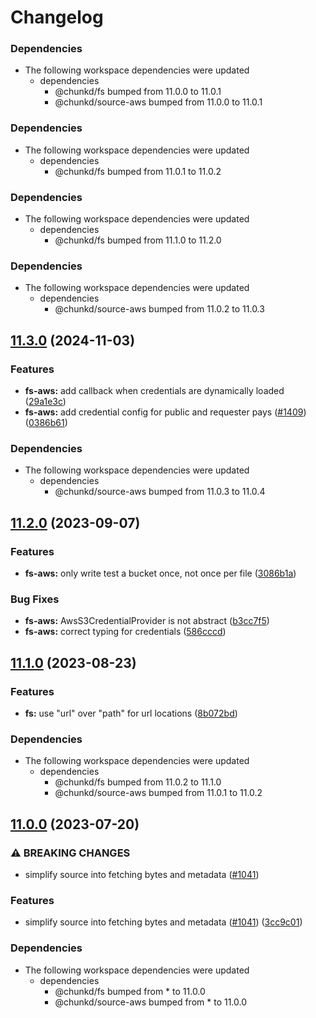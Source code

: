 # Changelog

### Dependencies

* The following workspace dependencies were updated
  * dependencies
    * @chunkd/fs bumped from 11.0.0 to 11.0.1
    * @chunkd/source-aws bumped from 11.0.0 to 11.0.1

### Dependencies

* The following workspace dependencies were updated
  * dependencies
    * @chunkd/fs bumped from 11.0.1 to 11.0.2

### Dependencies

* The following workspace dependencies were updated
  * dependencies
    * @chunkd/fs bumped from 11.1.0 to 11.2.0

### Dependencies

* The following workspace dependencies were updated
  * dependencies
    * @chunkd/source-aws bumped from 11.0.2 to 11.0.3

## [11.3.0](https://github.com/blacha/chunkd/compare/fs-aws-v11.2.2...fs-aws-v11.3.0) (2024-11-03)


### Features

* **fs-aws:** add callback when credentials are dynamically loaded ([29a1e3c](https://github.com/blacha/chunkd/commit/29a1e3c94cdb6d7a636c80c72a87b9f4cc6a127c))
* **fs-aws:** add credential config for public and requester pays ([#1409](https://github.com/blacha/chunkd/issues/1409)) ([0386b61](https://github.com/blacha/chunkd/commit/0386b61e0e0fc36fefd1712f12561e723b47f6f5))


### Dependencies

* The following workspace dependencies were updated
  * dependencies
    * @chunkd/source-aws bumped from 11.0.3 to 11.0.4

## [11.2.0](https://github.com/blacha/chunkd/compare/fs-aws-v11.1.0...fs-aws-v11.2.0) (2023-09-07)


### Features

* **fs-aws:** only write test a bucket once, not once per file ([3086b1a](https://github.com/blacha/chunkd/commit/3086b1ad0b6842013024db07c3f94d4d2a112ce4))


### Bug Fixes

* **fs-aws:** AwsS3CredentialProvider is not abstract ([b3cc7f5](https://github.com/blacha/chunkd/commit/b3cc7f526ec8fe396f99ce795ee150bb1390bb58))
* **fs-aws:** correct typing for credentials ([586cccd](https://github.com/blacha/chunkd/commit/586cccd96f330893ef52b7b833b691d53b2c5d54))

## [11.1.0](https://github.com/blacha/chunkd/compare/fs-aws-v11.0.2...fs-aws-v11.1.0) (2023-08-23)


### Features

* **fs:** use "url" over "path" for url locations ([8b072bd](https://github.com/blacha/chunkd/commit/8b072bd21b70f6ba30b39d245f1f11b1a49021b5))


### Dependencies

* The following workspace dependencies were updated
  * dependencies
    * @chunkd/fs bumped from 11.0.2 to 11.1.0
    * @chunkd/source-aws bumped from 11.0.1 to 11.0.2

## [11.0.0](https://github.com/blacha/chunkd/compare/fs-aws-v10.0.9...fs-aws-v11.0.0) (2023-07-20)


### ⚠ BREAKING CHANGES

* simplify source into fetching bytes and metadata ([#1041](https://github.com/blacha/chunkd/issues/1041))

### Features

* simplify source into fetching bytes and metadata ([#1041](https://github.com/blacha/chunkd/issues/1041)) ([3cc9c01](https://github.com/blacha/chunkd/commit/3cc9c0193ebb6b8c704e977f7552544c840e65dd))


### Dependencies

* The following workspace dependencies were updated
  * dependencies
    * @chunkd/fs bumped from * to 11.0.0
    * @chunkd/source-aws bumped from * to 11.0.0
